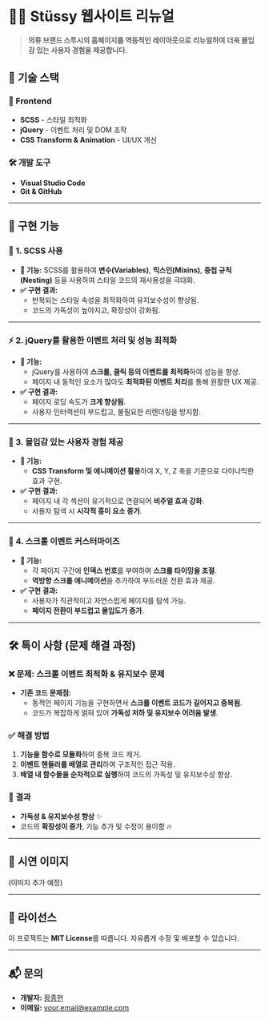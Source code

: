 # 🏄‍♂️ Stüssy 웹사이트 리뉴얼

> **의류 브랜드 스투시의 홈페이지를 역동적인 레이아웃으로 리뉴얼하여 더욱 몰입감 있는 사용자 경험을 제공합니다.**

## 📌 기술 스택

### 🎨 Frontend
- **SCSS** - 스타일 최적화
- **jQuery** - 이벤트 처리 및 DOM 조작
- **CSS Transform & Animation** - UI/UX 개선

### 🛠️ 개발 도구
- **Visual Studio Code**
- **Git & GitHub**

---

## 🚀 구현 기능

### 🎨 1. SCSS 사용
- **🔹 기능:** SCSS를 활용하여 **변수(Variables)**, **믹스인(Mixins)**, **중첩 규칙(Nesting)** 등을 사용하여 스타일 코드의 재사용성을 극대화.
- **✅ 구현 결과:**
  - 반복되는 스타일 속성을 최적화하여 유지보수성이 향상됨.
  - 코드의 가독성이 높아지고, 확장성이 강화됨.

---

### ⚡ 2. jQuery를 활용한 이벤트 처리 및 성능 최적화
- **🔹 기능:** 
  - jQuery를 사용하여 **스크롤, 클릭 등의 이벤트를 최적화**하여 성능을 향상.
  - 페이지 내 동적인 요소가 많아도 **최적화된 이벤트 처리**를 통해 원활한 UX 제공.
- **✅ 구현 결과:**
  - 페이지 로딩 속도가 **크게 향상됨**.
  - 사용자 인터랙션이 부드럽고, 불필요한 리렌더링을 방지함.

---

### 🌟 3. 몰입감 있는 사용자 경험 제공
- **🔹 기능:**
  - **CSS Transform 및 애니메이션 활용**하여 X, Y, Z 축을 기준으로 다이나믹한 효과 구현.
- **✅ 구현 결과:**
  - 페이지 내 각 섹션이 유기적으로 연결되어 **비주얼 효과 강화**.
  - 사용자 탐색 시 **시각적 흥미 요소 증가**.

---

### 🔄 4. 스크롤 이벤트 커스터마이즈
- **🔹 기능:**
  - 각 페이지 구간에 **인덱스 번호**를 부여하여 **스크롤 타이밍을 조절**.
  - **역방향 스크롤 애니메이션**을 추가하여 부드러운 전환 효과 제공.
- **✅ 구현 결과:**
  - 사용자가 직관적이고 자연스럽게 페이지를 탐색 가능.
  - **페이지 전환이 부드럽고 몰입도가 증가**.

---

## 🛠️ 특이 사항 (문제 해결 과정)

### ❌ 문제: 스크롤 이벤트 최적화 & 유지보수 문제
- **기존 코드 문제점:**
  - 동적인 페이지 기능을 구현하면서 **스크롤 이벤트 코드가 길어지고 중복됨**.
  - 코드가 복잡하게 얽혀 있어 **가독성 저하 및 유지보수 어려움 발생**.

### ✅ 해결 방법
1. **기능을 함수로 모듈화**하여 중복 코드 제거.
2. **이벤트 핸들러를 배열로 관리**하여 구조적인 접근 적용.
3. **배열 내 함수들을 순차적으로 실행**하여 코드의 가독성 및 유지보수성 향상.

### 🎯 결과
- **가독성 & 유지보수성 향상** ✨
- 코드의 **확장성이 증가**, 기능 추가 및 수정이 용이함 🔥

---

## 📸 시연 이미지
(이미지 추가 예정)

---



## 📜 라이선스

이 프로젝트는 **MIT License**를 따릅니다. 자유롭게 수정 및 배포할 수 있습니다.

---

## 📬 문의
- **개발자:** [황종현](https://github.com/yourgithub)
- **이메일:** your.email@example.com
